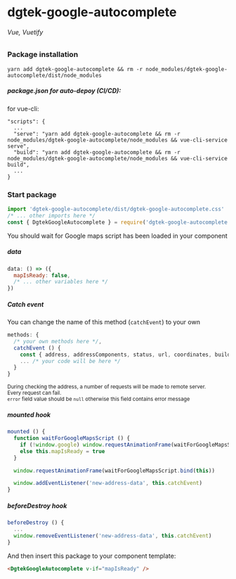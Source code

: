 # dgtek-google-autocomplete

###### Vue, Vuetify

### Package installation

```
yarn add dgtek-google-autocomplete && rm -r node_modules/dgtek-google-autocomplete/dist/node_modules
```

##### package.json for auto-depoy (CI/CD):

for vue-cli:

```
"scripts": {
  ...
  "serve": "yarn add dgtek-google-autocomplete && rm -r node_modules/dgtek-google-autocomplete/node_modules && vue-cli-service serve",
  "build": "yarn add dgtek-google-autocomplete && rm -r node_modules/dgtek-google-autocomplete/node_modules && vue-cli-service build",
  ...
}
```

### Start package

```js
import 'dgtek-google-autocomplete/dist/dgtek-google-autocomplete.css'
/* ... other imports here */
const { DgtekGoogleAutocomplete } = require('dgtek-google-autocomplete').default
```

You should wait for Google maps script has been loaded in your component

##### data

```js
data: () => ({
  mapIsReady: false,
  /* ... other variables here */
})
```

##### Catch event

You can change the name of this method (`catchEvent`) to your own

```js
methods: {
  /* your own methods here */,
  catchEvent () {
    const { address, addressComponents, status, url, coordinates, buildingId, error } = event.detail
    ... /* your code will be here */
  }
}
```
<sup>During checking the address, a number of requests will be made to remote server.</sup><br>
<sup>Every request can fail.</sup><br>
<sup>`error` field value should be `null` otherwise this field contains error message</sup>

##### mounted hook

```js
mounted () {
  function waitForGoogleMapsScript () {
    if (!window.google) window.requestAnimationFrame(waitForGoogleMapsScript.bind(this))
    else this.mapIsReady = true
  }

  window.requestAnimationFrame(waitForGoogleMapsScript.bind(this))

  window.addEventListener('new-address-data', this.catchEvent)
}
```

##### beforeDestroy hook

```js
beforeDestroy () {
  ...
  window.removeEventListener('new-address-data', this.catchEvent)
}
```

And then insert this package to your component template:

```html
<DgtekGoogleAutocomplete v-if="mapIsReady" />
```
